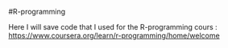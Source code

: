 #R-programming

Here I will save code that I used for the R-programming cours : https://www.coursera.org/learn/r-programming/home/welcome
